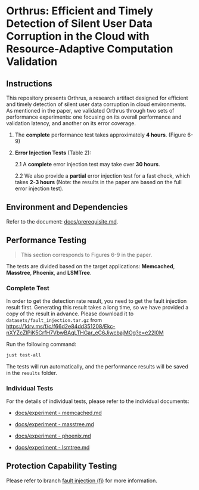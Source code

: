 # Orthrus: Efficient and Timely Detection of Silent User Data Corruption in the Cloud with Resource-Adaptive Computation Validation

## Instructions

This repository presents Orthrus, a research artifact designed for efficient and timely detection of silent user data corruption in cloud environments. As mentioned in the paper, we validated Orthrus through two sets of performance experiments: one focusing on its overall performance and validation latency, and another on its error coverage.

1. The **complete** performance test takes approximately **4 hours**. (Figure 6-9)
2. **Error Injection Tests** (Table 2):

   2.1 A **complete** error injection test may take over **30 hours**.

   2.2 We also provide a **partial** error injection test for a fast check, which takes **2-3 hours** (Note: the results in the paper are based on the full error injection test).

## Environment and Dependencies

Refer to the document: [docs/prerequisite.md](docs/prerequisite.md).

## Performance Testing
> This section corresponds to Figures 6-9 in the paper.

The tests are divided based on the target applications: **Memcached**, **Masstree**, **Phoenix**, and **LSMTree**.

### Complete Test

In order to get the detection rate result, you need to get the fault injection result first.
Generating this result takes a long time, so we have provided a copy of the result in advance. Please download it to `datasets/fault_injection.tar.gz`
from https://1drv.ms/f/c/f66d2e84dd351208/Ekc-nXYZcZlPiK5CrfH7VbwBAqLTHGar_eC6JiwcbajMOg?e=e22l0M

Run the following command:

```bash
just test-all
```

The tests will run automatically, and the performance results will be saved in the `results` folder.


### Individual Tests

For the details of individual tests, please refer to the individual documents:

- [docs/experiment - memcached.md](docs/exp-memcached.md)

- [docs/experiment - masstree.md](docs/exp-masstree.md)

- [docs/experiment - phoenix.md](docs/exp-phoenix.md)

- [docs/experiment - lsmtree.md](docs/exp-lsmtree.md)


## Protection Capability Testing

Please refer to branch [fault injection (fj)](https://github.com/Orthrus-SOSP25/Orthrus-AE/tree/fj) for more information.
